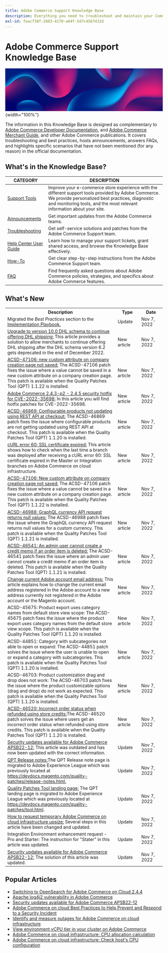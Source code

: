 ```yaml
---
title: Adobe Commerce Support Knowledge Base
description: Everything you need to troubleshoot and maintain your Commerce store.
exl-id: feacf38f-2803-4170-a64f-5d7c4567432d
---
```

# Adobe Commerce Support Knowledge Base

![Knowledge Base homepage](../help/assets/knowledge-base-home-page-cover.jpg){width="100%"}

The information in this Knowledge Base is designed as complementary to [Adobe Commerce Developer Documentation](https://developer.adobe.com/commerce/docs), and [Adobe Commerce Merchant Guide](https://experienceleague.adobe.com/docs/commerce-admin/user-guides/home.html), and other Adobe Commerce publications. It covers troubleshooting and best practices, hosts announcements, answers FAQs, and highlights specific scenarios that have not been mentioned (for any reason) in the official documentation.

## What's in the Knowledge Base?

| CATEGORY | DESCRIPTION | 
| --- | --- |
| [Support Tools](/help/support-tools/overview.md) | Improve your e-commerce store experience with the different support tools provided by Adobe Commerce. We provide personalized best practices, diagnostic and monitoring tools, and the most relevant information about your site. |
| [Announcements](/help/announcements/overview.md) | Get important updates from the Adobe Commerce teams. |
| [Troubleshooting](/help/troubleshooting/overview.md) | Get self-service solutions and patches from the Adobe Commerce Support team. |
| [Help Center User Guide](/help/help-center-guide/help-center/magento-help-center-user-guide.md) | Learn how to manage your support tickets, grant shared access, and browse the Knowledge Base effectively. |
| [How-To](/help/how-to/overview.md) | Get clear step-by-step instructions from the Adobe Commerce Support team. |
| [FAQ](/help/faq/overview.md) | Find frequently asked questions about Adobe Commerce policies, strategies, and specifics about Adobe Commerce features. | 

## What's New

<table style="width:100%">
 <tr>
  <th style="width:70%">Description</th>
  <th style="width:15%">Type</th>
  <th style="width:15%">Date</th>
 </tr>

 <tr>
  <td>
  Migrated the <em>Best Practices</em> section to the <a href="https://experienceleague.adobe.com/docs/commerce-operations/implementation-playbook/best-practices/phases.html">Implementation Playbook.</a>
  </td>
  <td> Update</td>
  <td>Nov 7, 2022</td>
 </tr>

 <tr>
  <td>
  <a href="https://experienceleague.adobe.com/docs/commerce-knowledge-base/kb/troubleshooting/known-issues-patches-attached/0-day-vulnerability-patch.html?lang=en"> Upgrade to version 10.0 DHL schema to continue offering DHL shipping:</a> This article provides a solution to allow merchants to continue offering DHL shipping after the DHL schema version 6.2 gets deprecated in the end of December 2022.
  </td>
  <td>New article</td>
  <td> Nov 7, 2022</td>
 </tr>

 <tr>
  <td>
  <a href="https://experienceleague.adobe.com/docs/commerce-knowledge-base/kb/support-tools/patches/acsd-47106-new-custom-attribute-on-company-creation-page-not-saved.html?lang=en">ACSD-47106: new custom attribute on company creation page not saved:</a> The ACSD-47106 patch fixes the issue where a value cannot be saved in a new custom attribute on a company creation page. This patch is available when the Quality Patches Tool (QPT) 1.1.22 is installed.
  <td>New article</td>
  <td>Nov 7, 2022</td>
 </tr>

 <tr>
  <td>
  <a href="https://experienceleague.adobe.com/docs/commerce-knowledge-base/kb/troubleshooting/known-issues-patches-attached/adobe-commerce-2.4.3-p2-2.4.5-security-hotfix-for-cve-2022-35698.html?lang=en">Adobe Commerce 2.4.3-p2 - 2.4.5 security hotfix for CVE-2022-35698:</a> In this article you will find hotfix patches for CVE-2022-35698.
  </td>
  <td>New article</td>
  <td>Nov 7, 2022</td>
 </tr>

 <tr>
  <td>
  <a href="https://experienceleague.adobe.com/docs/commerce-knowledge-base/kb/support-tools/patches/acsd-46869-configurable-products-not-updating-using-rest-api.html?lang=en">ACSD-46869: Configurable products not updating using REST API at checkout:</a> The ACSD-46869 patch fixes the issue where configurable products are not getting updated using REST API at checkout. This patch is available when the Quality Patches Tool (QPT) 1.1.20 is installed.
  </td>
  <td>New article</td>
  <td> Nov 7, 2022</td>
 </tr>

 <tr>
  <td>
  <a href="https://experienceleague.adobe.com/docs/commerce-knowledge-base/kb/troubleshooting/miscellaneous/curl-error-60-ssl-certificate-expired.html">cURL error 60: SSL certificate expired:</a> This article shows how to check when the last time a branch was deployed after receiving a cURL error 60: SSL certificate expired in the Master or Integration branches on Adobe Commerce on cloud infrastructure.
  </td>
  <td>New article</td>
  <td>Nov 7, 2022</td>
 </tr>

 <tr>
  <td>
  <a href="https://experienceleague.adobe.com/docs/commerce-knowledge-base/kb/support-tools/patches/acsd-47106-new-custom-attribute-on-company-creation-page-not-saved.html?lang=en">ACSD-47106: New custom attribute on company creation page not saved:</a> The ACSD-47106 patch fixes the issue where a value cannot be saved in a new custom attribute on a company creation page. This patch is available when the Quality Patches Tool (QPT) 1.1.22 is installed.
  </td>
  <td> New article</td>
  <td>Nov 7, 2022</td>
 </tr>

 <tr>
  <td>
  <a href="https://experienceleague.adobe.com/docs/commerce-knowledge-base/kb/support-tools/patches/acsd-46988-graphql-currency-api-request-returns-null-values.html?lang=en"> ACSD-46988: GraphQL currency API request returns null values:</a> The ACSD-46988 patch fixes the issue where the GraphQL currency API request returns null values for a custom currency. This patch is available when the Quality Patches Tool (QPT) 1.1.21 is installed.
  </td>
  <td> New article </td>
  <td> Nov 7, 2022</td>
 </tr>

 <tr>
  <td>
  <a href="https://experienceleague.adobe.com/docs/commerce-knowledge-base/kb/support-tools/patches/acsd-46541-admin-user-cannot-create-credit-memo-if-order-item-deleted.html?lang=en">ACSD-46541: An admin user cannot create a credit memo if an order item is deleted:</a> The ACSD-46541 patch fixes the issue where an admin user cannot create a credit memo if an order item is deleted. This patch is available when the Quality Patches Tool (QPT) 1.1.21 is installed.
  </td>
  <td>New article </td>
  <td>Nov 7, 2022 </td>
 </tr>

 <tr>
  <td>
  <a href="https://experienceleague.adobe.com/docs/commerce-knowledge-base/kb/how-to/change-current-adobe-account-email-address-to-new-address.html?lang=en">Change current Adobe account email address:</a> This article explains how to change the current email address registered in the Adobe account to a new address currently not registered in the Adobe account or the Magento account.
  </td>
  <td>New article</td>
  <td>Nov 7, 2022</td>
 </tr>

 <tr>
  <td>
  <a herf="https://experienceleague.adobe.com/docs/commerce-knowledge-base/kb/support-tools/patches/acsd-45675-product-export-uses-category-names-from-default-storeview-scope.html">ACSD-45675: Product export uses category names from default store view scope:</a> The ACSD-45675 patch fixes the issue where the product export uses category names from the default store view scope. This patch is available when the Quality Patches Tool (QPT) 1.1.20 is installed.
  </td>
  <td>New article</td>
  <td>Nov 7, 2022</td>
 </tr>

  <tr>
   <td>
   <a herf="https://experienceleague.adobe.com/docs/commerce-knowledge-base/kb/support-tools/patches/acsd-44851-category-with-subcategories-not-able-to-open-or-expand.html">ACSD-44851: Category with subcategories not able to open or expand:</a> The ACSD-44851 patch solves the issue where the user is unable to open or expand a category with subcategories. This patch is available when the Quality Patches Tool (QPT) 1.1.20 is installed.
   </td>
   <td>New article</td>
   <td>Nov 7, 2022</td>
  </tr>  

  <tr>
    <td>
    <a herf="https://experienceleague.adobe.com/docs/commerce-knowledge-base/kb/support-tools/patches/acsd-46703-product-customizable-options-drag-and-drop-doesnt-work-as-expected.html"> ACSD-46703: Product customization drag and drop does not work:</a> The ACSD-46703 patch fixes the issue where the product customizable options (drag and drop) do not work as expected. This patch is available when the Quality Patches Tool (QPT) 1.1.20 is installed.
    </td>
    <td>New article</td>
    <td>Nov 7, 2022</td>
  </tr>

  <tr>
    <td>
    <a href="https://experienceleague.adobe.com/docs/commerce-knowledge-base/kb/support-tools/patches/acsd-46520-incorrect-order-status-when-refunded-using-store-credits.html">ACSD-46520: Incorrect order status when refunded using store credits:</a>The ACSD-46520 patch solves the issue where users get an incorrect order status when refunded using store credits. This patch is available when the Quality Patches Tool (QPT) 1.1.20 is installed.
    </td>
    <td>New article</td>
    <td>Nov 7, 2022</td>
  </tr>

  <tr>
    <td>
    <a href="https://experienceleague.adobe.com/docs/commerce-knowledge-base/kb/troubleshooting/known-issues-patches-attached/0-day-vulnerability-patch.html?lang=en">Security updates available for Adobe Commerce APSB22-12:</a> This article was outdated and has now been updated with the correct information.
    </td>
    <td>Update</td>
    <td>Nov 7, 2022</td>
  </tr>

  <tr>
    <td>
    <a href="https://experienceleague.adobe.com/docs/commerce-operations/tools/quality-patches-tool/release-notes.html?lang=en">QPT Release notes:</a>The QPT Release note page is migrated to Adobe Experience League which was previously located at <a href="https://devdocs.magento.com/quality-patches/release-notes.html">https://devdocs.magento.com/quality-patches/release-notes.html.</a>
    </td>
    <td>Update</td>
    <td>Nov 7, 2022</td>
  </tr>
  
  <tr>
    <td>
    <a href="https://experienceleague.adobe.com/tools/commerce-quality-patches/index.html">Quality Patches Tool landing page:</a> The QPT landing page is migrated to Adobe Experience League which was previously located at <a href="https://devdocs.magento.com/quality-patches/tool.html">https://devdocs.magento.com/quality-patches/tool.html</a>.
    </td>
    <td>Update</td>
    <td>Nov 7, 2022</td>
  </tr>

  <tr>
    <td>
    <a href="https://experienceleague.adobe.com/docs/commerce-knowledge-base/kb/how-to/how-to-request-temporary-magento-upsize.html?lang=en"> How to request temporary Adobe Commerce on cloud infrastructure upsize:</a> Several steps in this article have been changed and updated.
    </td>
    <td>Update</td>
    <td>Nov 7, 2022</td>
  </tr>

  <tr>
    <td>
    <a herf="https://experienceleague.adobe.com/docs/commerce-knowledge-base/kb/announcements/commerce-announcements/integration-environment-enhancement-request-pro-and-starter.html?lang=en">Integration Environment enhancement request - Pro and Starter:</a> The instruction for "Stater" in this article was updated.
    </td>
    <td>Update</td>
    <td>Nov 7, 2022</td>
  </tr>

  <tr>
    <td>
    <a href="https://experienceleague.adobe.com/docs/commerce-knowledge-base/kb/troubleshooting/known-issues-patches-attached/0-day-vulnerability-patch.html?lang=en">Security updates available for Adobe Commerce APSB22-12:</a> The solution of this article was updated.
    </td>
    <td>Update</td>
    <td>Nov 7, 2022</td>
  </tr>
</table>

## Popular Articles

* [Switching to OpenSearch for Adobe Commerce on Cloud 2.4.4](https://experienceleague.adobe.com/docs/commerce-knowledge-base/kb/announcements/commerce-announcements/switching-to-opensearch-for-adobe-commerce-on-cloud-2.4.4.html?lang=en)
* [Apache log4j2 vulnerability in Adobe Commerce](https://experienceleague.adobe.com/docs/commerce-knowledge-base/kb/announcements/commerce-announcements/apache-log4j2-adobe-commerce.html?lang=en)
* [Security updates available for Adobe Commerce APSB22-12](https://experienceleague.adobe.com/docs/commerce-knowledge-base/kb/troubleshooting/known-issues-patches-attached/0-day-vulnerability-patch.html)
* [Adobe Commerce on cloud Best Practices to Help Prevent and Respond to a Security Incident](https://experienceleague.adobe.com/docs/commerce-knowledge-base/kb/best-practices/security/prevent-respond-security-incident.html)
* [Identify and measure outages for Adobe Commerce on cloud infrastructure](https://experienceleague.adobe.com/docs/commerce-knowledge-base/kb/how-to/how-to-identify-outages.html?lang=en-Identify-and-measure-outages-for-Adobe-Commerce-on-cloud-infrastructure)
* [View environment vCPU tier in your cluster on Adobe Commerce](https://experienceleague.adobe.com/docs/commerce-knowledge-base/kb/how-to/check-vcpu-using-observation-for-adobe-commerce.html)
* [Adobe Commerce on cloud infrastructure: CPU allocation calculation](https://experienceleague.adobe.com/docs/commerce-knowledge-base/kb/how-to/magento-commerce-cloud-cpu-allocation-calculation.html-Adobe-Commerce-on-cloud-infrastructure-CPU-allocation-calculation)
* [Adobe Commerce on cloud infrastructure: Check host's CPU configuration](https://experienceleague.adobe.com/docs/commerce-knowledge-base/kb/how-to/magento-commerce-cloud-check-hosts-cpu-configuration.html)
